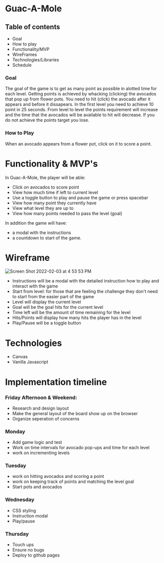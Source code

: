 # Guac-A-Mole

## Table of contents
* Goal
* How to play
* Functionality/MVP
* WireFrames
* Technologies/Libraries
* Schedule

### Goal
The goal of the game is to get as many point as possible in alotted time for each level. Getting points is achieved by whacking (clicking) the avocados that pop up from flower pots. You need to hit (click) the avocado after it appears and before it dissapears. In the first level you need to achieve 10 point in 25 seconds. From level to level the points requirement will increase and the time that the avocados will be available to hit will decrease. If you do not achieve the points target you lose. 

### How to Play

When an avocado appears from a flower pot, click on it to score a point. 

 # Functionality & MVP's
In Guac-A-Mole, the player will be able:
 * Click on avocados to score point
 * View how much time if left to current level
 * Use a toggle button to play and pause the game or press spacebar
 * View how many point they currently have
 * View what level they are up to
 * View how many points needed to pass the level (goal)
<!--  * if achieved the goal before the time is up th enext level will begin automatically -->

In addition the game will have:
 * a modal with the instructions
 * a countdown to start of the game. 


# Wireframe
 ![Screen Shot 2022-02-03 at 4 53 53 PM](https://user-images.githubusercontent.com/12519237/152435723-e5d61ccb-eae5-4698-9772-e92eff09011c.png)
 
 
 * Instructions will be a modal with the detailed instruction how to play and interact with the game
 * Start from level: for those that are feeling the challenge they don't need to start from the easier part of the game 
 * Level will display the current level
 * Goal will be the goal hits for the current level
 * Time left will be the amount of time remaining for the level
 * Hits/Points will display how many hits the player has in the level
 * Play/Pause will be a toggle button

# Technologies
* Canvas 
* Vanilla Javascript

# Implementation timeline
### Friday Afternoon & Weekend:
- Research and design layout
- Make the general layout of the board show up on the browser
- Organize seperation of concerns

### Monday
- Add game logic and test
- Work on time intervals for avocado pop-ups and time for each level 
- work on incrementing levels 

### Tuesday
- work on hitting avocados and scoring a point 
- work on keeping track of points and matching the level goal 
- Start pots and avocados 

### Wednesday 
- CSS styling
- Instruction modal 
- Play/pause 

### Thursday 
- Touch ups 
- Ensure no bugs 
- Deploy to github pages 
